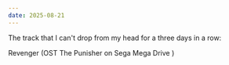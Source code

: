 ```yaml
---
date: 2025-08-21
---
```


The track that I can't drop from my head for a three days in a row:

Revenger (OST The Punisher on Sega Mega Drive )